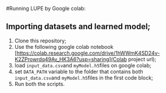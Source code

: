 #Running LUPE by Google colab:

## Importing datasets and learned model;
1. Clone this repository;
2. Use the following google colab notebook [https://colab.research.google.com/drive/1hWWmK4SD24v-K2ZProwrdq49Av_HK3A6?usp=sharing](Colab project url);
3. load `input_data.csv`and `myModel.h5`files on google colab;
4. set `DATA_PATH` variable to the folder that contains both `input_data.csv`and `myModel.h5`files in the first code block;
5. Run both the scripts.


